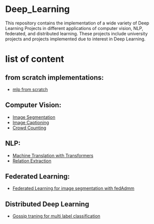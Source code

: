 # Deep_Learning
This repository contains the implementation of a wide variety of Deep Learning Projects in different applications of computer vision, NLP, federated, and distributed learning.
These projects include university projects and projects implemented due to interest in Deep Learning.
# list of content

## from scratch implementations:
 - [mlp from scratch](https://github.com/amirhosein-mesbah/Deep_Learning/tree/main/ANNs_from_scratch)
 
## Computer Vision:
- [Image Segmentation](https://github.com/amirhosein-mesbah/Deep_Learning/tree/main/Image_Segmentation_SegNet)
- [Image Captioning](https://github.com/amirhosein-mesbah/Deep_Learning/tree/main/Image_Captioning)
- [Crowd Counting](https://github.com/amirhosein-mesbah/Deep_Learning/tree/main/Crowd_Counting)


## NLP:
- [Machine Translation with Transformers](https://github.com/amirhosein-mesbah/Deep_Learning/tree/main/Machine_Translation)
- [Relation Extraction](https://github.com/amirhosein-mesbah/Deep_Learning/tree/main/Relation_Extraction)


## Federated Learning:
- [Federated Learning for image segmentation with fedAdmm](https://github.com/amirhosein-mesbah/Deep_Learning/tree/main/Federated_Learning)


## Distributed Deep Learning
- [Gossip traning for multi label classification](https://github.com/amirhosein-mesbah/Deep_Learning/tree/main/Distributed_Deep_Learning)

